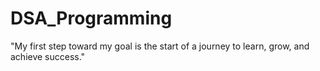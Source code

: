 # DSA_Programming
"My first step toward my goal is the start of a journey to learn, grow, and achieve success."
